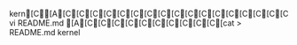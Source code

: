 kern[C[A[C[C[C[C[C[C[C[C[C[C[C[C[C[C[C[C[C vi README.md
[A[C[C[C[C[C[C[C[C[C[C[cat > README.md
kernel
